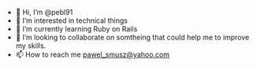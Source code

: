 - 👋 Hi, I’m @pebl91
- 👀 I’m interested in technical things
- 🌱 I’m currently learning Ruby on Rails
- 💞️ I’m looking to collaborate on somtheing that could help me to improve my skills.
- 📫 How to reach me pawel_smusz@yahoo.com

<!---
pebl91/pebl91 is a ✨ special ✨ repository because its `README.md` (this file) appears on your GitHub profile.
You can click the Preview link to take a look at your changes.
--->

